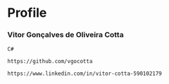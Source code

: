 # Profile

### Vitor Gonçalves de Oliveira Cotta

~~~
C#
~~~

~~~
https://github.com/vgocotta
~~~

~~~
https://www.linkedin.com/in/vitor-cotta-590102179
~~~
